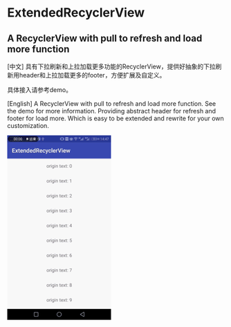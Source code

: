 # ExtendedRecyclerView
A RecyclerView with pull to refresh and load more function
---------------------------
[中文]
具有下拉刷新和上拉加载更多功能的RecyclerView，提供好抽象的下拉刷新用header和上拉加载更多的footer，方便扩展及自定义。

具体接入请参考demo。

[English]
A RecyclerView with pull to refresh and load more function.  See the demo for more information. Providing abstract header for refresh and footer for load more. Which is easy to be extended and rewrite for your own customization.

![](https://github.com/zyh9018/SelfContent/blob/master/ExtendedRecyclerView/extendedrecyclerview.gif)
